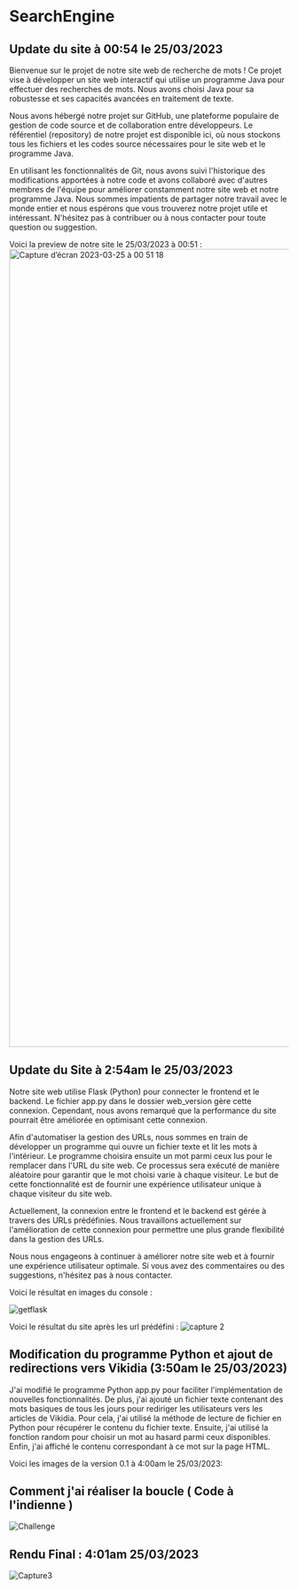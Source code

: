 # SearchEngine

## Update du site à 00:54 le 25/03/2023
Bienvenue sur le projet de notre site web de recherche de mots ! Ce projet vise à développer un site web interactif qui utilise un programme Java pour effectuer des recherches de mots. Nous avons choisi Java pour sa robustesse et ses capacités avancées en traitement de texte.

Nous avons hébergé notre projet sur GitHub, une plateforme populaire de gestion de code source et de collaboration entre développeurs. Le référentiel (repository) de notre projet est disponible ici, où nous stockons tous les fichiers et les codes source nécessaires pour le site web et le programme Java.

En utilisant les fonctionnalités de Git, nous avons suivi l'historique des modifications apportées à notre code et avons collaboré avec d'autres membres de l'équipe pour améliorer constamment notre site web et notre programme Java. Nous sommes impatients de partager notre travail avec le monde entier et nous espérons que vous trouverez notre projet utile et intéressant. N'hésitez pas à contribuer ou à nous contacter pour toute question ou suggestion.

Voici la preview de notre site le 25/03/2023 à 00:51 : <img width="1440" alt="Capture d’écran 2023-03-25 à 00 51 18" src="https://user-images.githubusercontent.com/75495075/227663692-fb4f20db-7c0a-416f-9499-707a1cb1b36a.png">

## Update du Site à 2:54am le 25/03/2023
Notre site web utilise Flask (Python) pour connecter le frontend et le backend. Le fichier app.py dans le dossier web_version gère cette connexion. Cependant, nous avons remarqué que la performance du site pourrait être améliorée en optimisant cette connexion.

Afin d'automatiser la gestion des URLs, nous sommes en train de développer un programme qui ouvre un fichier texte et lit les mots à l'intérieur. Le programme choisira ensuite un mot parmi ceux lus pour le remplacer dans l'URL du site web. Ce processus sera exécuté de manière aléatoire pour garantir que le mot choisi varie à chaque visiteur. Le but de cette fonctionnalité est de fournir une expérience utilisateur unique à chaque visiteur du site web.

Actuellement, la connexion entre le frontend et le backend est gérée à travers des URLs prédéfinies. Nous travaillons actuellement sur l'amélioration de cette connexion pour permettre une plus grande flexibilité dans la gestion des URLs.

Nous nous engageons à continuer à améliorer notre site web et à fournir une expérience utilisateur optimale. Si vous avez des commentaires ou des suggestions, n'hésitez pas à nous contacter.

Voici le résultat en images du console : 

![getflask](https://user-images.githubusercontent.com/75495075/227679885-ac02d114-ea94-421b-acb0-d56ba0f876c7.PNG)

Voici le résultat du site après les url prédéfini : 
![capture 2](https://user-images.githubusercontent.com/75495075/227679906-251ac202-6190-4041-858a-b333dcd03a35.PNG)

## Modification du programme Python et ajout de redirections vers Vikidia (3:50am le 25/03/2023)

J'ai modifié le programme Python app.py pour faciliter l'implémentation de nouvelles fonctionnalités. De plus, j'ai ajouté un fichier texte contenant des mots basiques de tous les jours pour rediriger les utilisateurs vers les articles de Vikidia. Pour cela, j'ai utilisé la méthode de lecture de fichier en Python pour récupérer le contenu du fichier texte. Ensuite, j'ai utilisé la fonction random pour choisir un mot au hasard parmi ceux disponibles. Enfin, j'ai affiché le contenu correspondant à ce mot sur la page HTML.

Voici les images de la version 0.1 à 4:00am le 25/03/2023: 
## Comment j'ai réaliser la boucle ( Code à l'indienne ) 
![Challenge](https://user-images.githubusercontent.com/75495075/227686711-b226389b-26ee-4224-96ec-4896bed1877c.PNG)

## Rendu Final : 4:01am 25/03/2023
![Capture3](https://user-images.githubusercontent.com/75495075/227686915-d7787161-1dab-4e8b-b950-c52f0c9006da.PNG)

